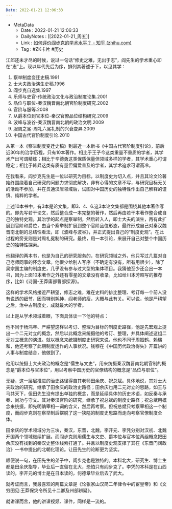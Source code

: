 ```yaml
---
Date: 2022-01-21 12:06:33
---
```

- MetaData
	- Date : 2022-01-21 12:06:33
	- DailyNotes : [[2022-01-21_周五]]
	- Link : [如何评价阎步克的学术水平？ - 知乎 (zhihu.com)](https://www.zhihu.com/question/35851901)
	- Tag : #ZK卡片 #历史 

江郎还未才尽的时候，说过一句话“修史之难，无出于志”，阎先生的学术重心即在“志”上。现以年代先后为序，排列其著述于下，以见其学：

1.  察举制度变迁史稿.1991
2.  士大夫政治演生史稿.1996
3.  阎步克自选集.1997
4.  乐师与史官-传统政治文化与政治制度论集.2001
5.  品位与职位-秦汉魏晋南北朝官阶制度研究.2002
6.  官阶与服等.2008
7.  从爵本位到官本位-秦汉官僚品位结构研究.2009
8.  波峰与波谷-秦汉魏晋南北朝的政治文明.2009
9.  服周之冕-周礼六冕礼制的兴衰变异.2009
10.  中国古代官阶制度引论.2010

从第一本《察举制度变迁史稿》到最近一本新书《中国古代官阶制度引论》，前后近30年的治学历程，只有10本著作。相比于王子今这类重量不重质的学者，其学术产出可谓精炼；相比于辛德勇这类保质保量但领域多样的学者，其学术重心可谓稳定；相比于韩昇这类有质有量但偏爱普及的学者，其学术追求可谓高冷。

在我看来，阎步克先生是一位以研究为目标，以制度史为切入点，并且其论文论著始终围绕着自己研究的问题力求彻底解决，非有心得的文章不写，与研究目标无关的活动不参加，并在贯通汉唐领域后，试图对中国历史的独特性作出自己解释的谨慎、纯粹的学者。

上述10本书中，有3本是论文集，即3、4、6.这3本论文集都是围绕其他本著作写的。即先写若干论文，然后整合成一本完整的著作，然后再由若干本著作整合成自己的独特史观。其治学的起点是察举制，然后转入人，即士大夫的演生，再有此扩展到官阶和爵位，由当个察举制扩展到整个官阶品位形态，最终形成自己对秦汉魏晋南北朝的总结性看法，即《波峰与波谷》，并正式提出自己的“制度史观”。在此过程的旁支则是对周礼冕制的研究。最终，用一本引论，来展开自己对整个中国历史的独特性探索。

他翻译的两本书，也是为自己的研究服务的，在研究领域之外，他只写过几篇对自己老师同事的怀念文章。他很少给别人写序（不确定有没有，所有用很少），除了吴宗国主编的制度史，几乎没有参与过大型的集体项目。我猜他至少还会出一本书，因为上面10本著作之外还有零星的文章没有收录，比如给川本芳昭写的推荐序，比如《诗国-王莽庸部曹部探源》。

这样的学术风格接近严耕望，修志之难，难在史料的排比整理、考订每一个前人没有说透的细节，因而特别耗神，阎老师的瘦，大概与此有关。可以说，他是严耕望之后，治中古制度史，成就最大的学者。

以上是从学术领域着眼，下面具体谈一下他的特点：

他不同于杨鸿年、严耕望这样以考订、整理为目标的制度史路径，他是先宏观上提出一个二元对立的概念，然后以此概念来统摄他的考订、整理，并具体阐述这组二元对立概念的演进。就以概念来统摄制度史研究来说，他也不同于周振鹤、赖瑞和，他还考察了此期制度运作的人事状况。钱穆在《中国历代政治得失》开篇讲的人事与制度结合，他做到了。

他用以统摄士大夫政治的概念是“儒生与文吏”，用来统摄秦汉魏晋南北朝官制的概念是“爵本位与官本位”，用以考察中国历史的官僚结构的概念是“品位与职位”。

无疑，这一层层推进的治史路径得自其老师田余庆、祝总斌。具体地说，其对士大夫政治的研究，继承了田余庆的政治史路径；田余庆也用二元对立的思路，如王与马共天下，但田先生没有提出单独的概念，而是延续具体的历史术语，如反秦与承秦、尚功与守文。其对秦汉官阶的研究，继承了祝总斌的制度史路径；祝总斌用概念来统摄，即先明确宰相一词的含义，然后再考察。但祝总斌只考察宰相这一个制度，而阎步克则在察举制后摆脱了这一狭隘的制度史思路而走向考察官僚制度全体。

田余庆的学术领域分为三块，秦汉，东晋，北魏，李开元、李凭分别对汉初、北魏开国两个领域继续扩展。而阎步克则用儒生与文吏、爵本位与官本位两组概念把田余庆没有找到的秦汉史整体线索打通了。并且以制度史观支撑了其在《东晋门阀政治》一书中提出的北朝化理论。让田先生的论断更为坚实。

顺便说一句，在田先生的弟子中，阎步克也是独特的。本科北大，研究生、博士生都是田余庆指导，毕业后一直留在北大，恐怕只有阎步克了。李凭的本科是在山西读的，李开元的博士是在日本读的，何德章毕业后去了武大。

就考证而言，我最喜欢的两篇文章是《论张家山汉简二年律令中的宦皇帝》和《文穷图见:王莽保灾令所见十二卿及州部辨疑》。

就讲课而言，他的讲课视频、课件，同样是一流的。
